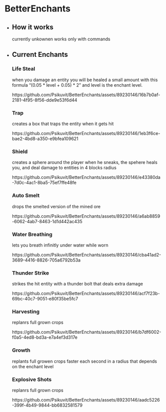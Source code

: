 # BetterEnchants

<ul>
    <li>
      <h2>How it works</h2>
    </li>
    <p>currently unkownen works only with commands</p>
    <li>
      <h2>Current Enchants</h2>
              <h3>Life Steal</h3>
      <p>when you damage an entity you will be healed a small amount with this formula “(0.05 * level + 0.05) * 2” and level is the enchant level.</p>
      <p>https://github.com/Psikuvit/BetterEnchants/assets/89230146/16b7b0af-2181-4f95-8f56-dde9e53f6d44</p>
              <h3>Trap</h3>
      <p>creates a box that traps the entity when it gets hit</p>
      <p>https://github.com/Psikuvit/BetterEnchants/assets/89230146/1eb3f6ce-bae2-4bd8-a350-e9bfea109621</p>
              <h3>Shield</h3>
      <p>creates a sphere around the player when he sneaks, the spehere heals you, and deal damage to entities in 4 blocks radius</p>
      <p>https://github.com/Psikuvit/BetterEnchants/assets/89230146/e43380da-7d0c-4ac1-8ba5-75ef7ffe48fe</p>
              <h3>Auto Smelt</h3>
      <p>drops the smelted version of the mined ore</p>
      <p>https://github.com/Psikuvit/BetterEnchants/assets/89230146/a6ab8859-6062-4ab7-8463-1d1d442ac435</p>
              <h3>Water Breathing</h3>
      <p>lets you breath infinitly under water while worn</p>
      <p>https://github.com/Psikuvit/BetterEnchants/assets/89230146/cba41ad2-3689-4416-8826-705a6792b53a</p>
              <h3>Thunder Strike</h3>
      <p>strikes the hit entity with a thunder bolt that deals extra damage</p>
      <p>https://github.com/Psikuvit/BetterEnchants/assets/89230146/acf7f23b-69bc-40c7-9051-e80f35be5fc7</p>
              <h3>Harvesting</h3>
      <p>replanrs full grown crops</p>
      <p>https://github.com/Psikuvit/BetterEnchants/assets/89230146/b7df6002-f0a5-4ed8-bd3a-e7a4ef3d317e</p>
              <h3>Growth</h3>
      <p>replants full growen crops faster each second in a radius that depends on the enchant level</p>
              <h3>Explosive Shots</h3>
      <p>replanrs full grown crops</p>
      <p>https://github.com/Psikuvit/BetterEnchants/assets/89230146/aadc5226-399f-4b49-9844-bb6832581579</p>
    </li>
</ul>













